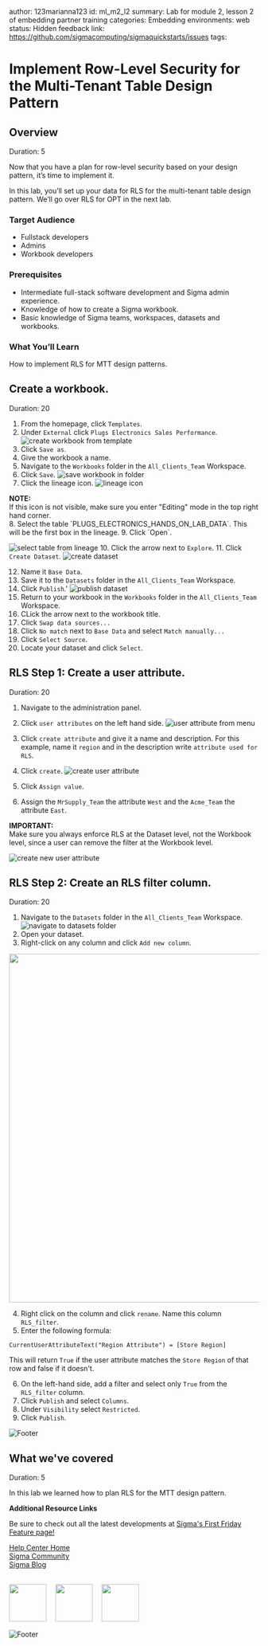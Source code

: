 author: 123marianna123
id: ml_m2_l2
summary: Lab for module 2, lesson 2 of embedding partner training
categories: Embedding
environments: web
status: Hidden
feedback link: https://github.com/sigmacomputing/sigmaquickstarts/issues
tags: 

<!-- 
SETTING THE AVAILABLE CATEGORIES WILL MAKE YOUR QUICKSTART PART OF A GROUP THAT USERS CAN FILTER ON IN THE QUICKSTART PORTAL.

AVAILABLE CATEGORIES ARE:
Administration
Embedding
Functions
Fundamentals
Partners
Snowflake
Tables (include pivot and input tables for now)
Use-cases

PLEASE REVIEW THE SIGMA QUICKSTART STYLE GUIDE. ALL QUICKSTART SHOULD SHARE A COMMON LOOK AND FEEL. 

YOU MAY WANT TO REVIEW A PUBLISHED GUIDE FIRST SO THAT YOU ARE FAMILIAR WITH HOW COMMON MARKDOWN IS APPLIED YOU CAN ACCESS THE SIGMA QUICKSTART STYLE GUIDE HERE:
http://localhost:8000/guide/sigma-style-guide/index.html?index=..%2F..internal#0
-->

# Implement Row-Level Security for the Multi-Tenant Table Design Pattern
<!-- The above name is what appears on the website and is searchable. -->

## Overview 
Duration: 5 
<!--Duration is deprecated and no longer required, however the code still expects to see it so include it for each section. The actual time value does not matter. -->

Now that you have a plan for row-level security based on your design pattern, it’s time to implement it.

In this lab, you’ll set up your data for RLS for the multi-tenant table design pattern. We’ll go over RLS for OPT in the next lab.

 ### Target Audience
- Fullstack developers
- Admins
- Workbook developers

### Prerequisites
<ul>
  <li>Intermediate full-stack software development and Sigma admin experience.</li>
  <li>Knowledge of how to create a Sigma workbook.</li>
  <li>Basic knowledge of Sigma teams, workspaces, datasets and workbooks.</li>
</ul>

### What You’ll Learn
How to implement RLS for MTT design patterns.

## **Create a workbook.**
Duration: 20
1. From the homepage, click `Templates`.
2. Under `External` click `Plugs Electronics Sales Performance`.
![create workbook from template](assets/w1.png)
3. Click `Save as`.
4. Give the workbook a name. 
5. Navigate to the `Workbooks` folder in the `All_Clients_Team` Workspace.
6. Click `Save`.
![save workbook in folder](assets/w2.png)
7. Click the lineage icon.
![lineage icon](assets/w3.png)
<aside class="negative">
<strong>NOTE:</strong><br> If this icon is not visible, make sure you enter "Editing" mode in the top right hand corner.
</aside>
8. Select the table `PLUGS_ELECTRONICS_HANDS_ON_LAB_DATA`. This will be the first box in the lineage.
9. Click `Open`.

![select table from lineage](assets/w4.png)
10. Click the arrow next to `Explore`.
11. Click `Create Dataset`.
![create dataset](assets/w5.png)

12. Name it `Base Data`.
13. Save it to the `Datasets` folder in the `All_Clients_Team` Workspace.
14. Click `Publish`.'
![publish dataset](assets/w6.png)
14. Return to your workbook in the `Workbooks` folder in the `All_Clients_Team` Workspace.
15. CLick the arrow next to the workbook title.
17. Click `Swap data sources...`
18. Click `No match` next to `Base Data` and select `Match manually...`
19. Click `Select Source`.
20. Locate your dataset and click `Select`.

## **RLS Step 1: Create a user attribute.**
Duration: 20
1. Navigate to the administration panel.
2. Click `user attributes` on the left hand side. 
![user attribute from menu](assets/m2_l2_step2.png)
3. Click `create attribute` and give it a name and description. For this example, name it `region` and in the description write `attribute used for RLS`.
4. Click `create`.
![create user attribute](assets/m2_l2_step4.png)

5. Click `Assign value`.
6. Assign the `MrSupply_Team` the attribute `West` and the `Acme_Team` the attribute `East`.

<aside class="positive">
<strong>IMPORTANT:</strong><br> Make sure you always enforce RLS at the Dataset level, not the Workbook level, since a user can remove the filter at the Workbook level.
</aside>


![create new user attribute](assets/sigma_footer.png)
<!-- END OF SECTION-->

## **RLS Step 2: Create an RLS filter column.**
Duration: 20
1. Navigate to the `Datasets` folder in the `All_Clients_Team` Workspace.
![navigate to datasets folder](assets/ML_L2_step1DATASET.png)
2. Open your dataset.
3. Right-click on any column and click `Add new column`.

<img src="assets/ML_L2_step10DATASET.png" width="700"/>

4. Right click on the column and click `rename`. Name this column `RLS_filter`.
5. Enter the following formula:
```
CurrentUserAttributeText("Region Attribute") = [Store Region]
```
This will return `True` if the user attribute matches the `Store Region` of that row and false if it doesn't.

6. On the left-hand side, add a filter and select only `True` from the `RLS_filter` column.
7. Click `Publish` and select `Columns`.
8. Under `Visibility` select `Restricted`.
9. Click `Publish`.

![Footer](assets/sigma_footer.png)
<!-- END OF SECTION-->

## What we've covered
Duration: 5

In this lab we learned how to plan RLS for the MTT design pattern.

<!-- THE FOLLOWING ADDITIONAL RESOURCES IS REQUIRED AS IS FOR ALL QUICKSTARTS -->
**Additional Resource Links**

Be sure to check out all the latest developments at [Sigma's First Friday Feature page!](https://quickstarts.sigmacomputing.com/firstfridayfeatures/)

[Help Center Home](https://help.sigmacomputing.com/hc/en-us)<br>
[Sigma Community](https://community.sigmacomputing.com/)<br>
[Sigma Blog](https://www.sigmacomputing.com/blog/)<br>
<br>

[<img src="./assets/twitter.png" width="75"/>](https://twitter.com/sigmacomputing)&emsp;
[<img src="./assets/linkedin.png" width="75"/>](https://www.linkedin.com/company/sigmacomputing)&emsp;
[<img src="./assets/facebook.png" width="75"/>](https://www.facebook.com/sigmacomputing)

![Footer](assets/sigma_footer.png)
<!-- END OF WHAT WE COVERED -->
<!-- END OF QUICKSTART -->
